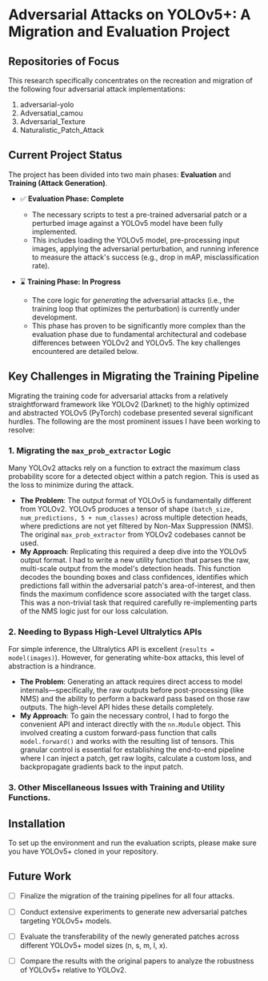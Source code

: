 # Adversarial Attacks on YOLOv5+: A Migration and Evaluation Project

## Repositories of Focus

This research specifically concentrates on the recreation and migration of the following four adversarial attack implementations:

1. adversarial-yolo
2. Adversatial_camou
3. Adversarial_Texture
4. Naturalistic_Patch_Attack

## Current Project Status

The project has been divided into two main phases: **Evaluation** and **Training (Attack Generation)**.

-   ✅ **Evaluation Phase: Complete**
    -   The necessary scripts to test a pre-trained adversarial patch or a perturbed image against a YOLOv5 model have been fully implemented.
    -   This includes loading the YOLOv5 model, pre-processing input images, applying the adversarial perturbation, and running inference to measure the attack's success (e.g., drop in mAP, misclassification rate).

-   ⌛ **Training Phase: In Progress**
    -   The core logic for *generating* the adversarial attacks (i.e., the training loop that optimizes the perturbation) is currently under development.
    -   This phase has proven to be significantly more complex than the evaluation phase due to fundamental architectural and codebase differences between YOLOv2 and YOLOv5. The key challenges encountered are detailed below.

## Key Challenges in Migrating the Training Pipeline

Migrating the training code for adversarial attacks from a relatively straightforward framework like YOLOv2 (Darknet) to the highly optimized and abstracted YOLOv5 (PyTorch) codebase presented several significant hurdles. The following are the most prominent issues I have been working to resolve:

### 1. Migrating the `max_prob_extractor` Logic

Many YOLOv2 attacks rely on a function to extract the maximum class probability score for a detected object within a patch region. This is used as the loss to minimize during the attack.

-   **The Problem**: The output format of YOLOv5 is fundamentally different from YOLOv2. YOLOv5 produces a tensor of shape `(batch_size, num_predictions, 5 + num_classes)` across multiple detection heads, where predictions are not yet filtered by Non-Max Suppression (NMS). The original `max_prob_extractor` from YOLOv2 codebases cannot be used.
-   **My Approach**: Replicating this required a deep dive into the YOLOv5 output format. I had to write a new utility function that parses the raw, multi-scale output from the model's detection heads. This function decodes the bounding boxes and class confidences, identifies which predictions fall within the adversarial patch's area-of-interest, and then finds the maximum confidence score associated with the target class. This was a non-trivial task that required carefully re-implementing parts of the NMS logic just for our loss calculation.

### 2. Needing to Bypass High-Level Ultralytics APIs

For simple inference, the Ultralytics API is excellent (`results = model(images)`). However, for generating white-box attacks, this level of abstraction is a hindrance.

-   **The Problem**: Generating an attack requires direct access to model internals—specifically, the raw outputs before post-processing (like NMS) and the ability to perform a backward pass based on those raw outputs. The high-level API hides these details completely.
-   **My Approach**: To gain the necessary control, I had to forgo the convenient API and interact directly with the `nn.Module` object. This involved creating a custom forward-pass function that calls `model.forward()` and works with the resulting list of tensors. This granular control is essential for establishing the end-to-end pipeline where I can inject a patch, get raw logits, calculate a custom loss, and backpropagate gradients back to the input patch.

### 3. Other Miscellaneous Issues with Training and Utility Functions.

## Installation

To set up the environment and run the evaluation scripts, please make sure you have YOLOv5+ cloned in your repository.

## Future Work

-   [ ] Finalize the migration of the training pipelines for all four attacks.
-   [ ] Conduct extensive experiments to generate new adversarial patches targeting YOLOv5+ models.
-   [ ] Evaluate the transferability of the newly generated patches across different YOLOv5+ model sizes (n, s, m, l, x).
-   [ ] Compare the results with the original papers to analyze the robustness of YOLOv5+ relative to YOLOv2.

